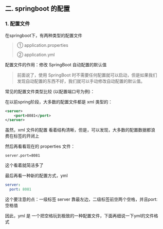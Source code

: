 ## 二. springboot 的配置

### 1. 配置文件

在springboot下，有两种类型的配置文件

> ① application.properties
>
> ② application.yml

配置文件的作用：修改 SpringBoot  自动配置的默认值

> 前面说了，使用 SpringBoot 时不需要任何配置就可以启动，但是如果我们发现自动配置的东西不好，我们就可以手动修改自动配置的默认值。

常见的配置文件类型比较 (以配置端口号为例)：

在以前spring阶段，大多数的配置文件都是 xml 类型的：

```xml
<server>
    <port>8081</port>
</server>
```

虽然，xml 文件的配置 看着结构清晰，但是，可以发现，大多数的配置数据都浪费在标签的开闭上

然后再看看现在的 properties 文件：

```properties
server.port=8081
```

这个看着就简洁多了

最后再看一种新的配置方式，yml

```yml
server:
  port: 8081
```

这个要注意的点：一级标签 server 靠最左边，二级标签前空两个空格，并且port:空格值

因此，yml 是 一个把空格玩到极致的一种配置文件，下面再细说一下yml的文件格式




